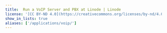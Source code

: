 ```yaml
---
title:  Run a VoIP Server and PBX at Linode | Linode
license: '[CC BY-ND 4.0](https://creativecommons.org/licenses/by-nd/4.0)'
show_in_lists: true
aliases: ['/applications/voip/']
---
```


